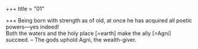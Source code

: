 +++
title = "01"

+++
Being born with strength as of old, at once he has acquired all poetic  powers—yes indeed!  
Both the waters and the holy place [=earth] make the ally [=Agni]  
succeed. – The gods uphold Agni, the wealth-giver.  
